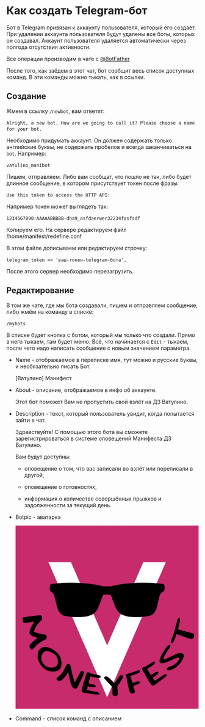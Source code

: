 # Как создать Telegram-бот

Бот в Telegram привязан к аккаунту пользователя, который его создаёт. При удалении аккаунта пользователя будут удалены все боты, которых он создавал. Аккаунт пользователя удаляется автоматически через полгода отсутствия активности.

Все операции производим в чате с [@BotFather](https://t.me/BotFather)

После того, как заёдем в этот чат, бот сообщит весь список доступных команд. В эти команды можно тыкать, как в ссылки.

## Создание

Жмем в ссылку `/newbot`, вам ответят:

    Alright, a new bot. How are we going to call it? Please choose a name for your bot.

Необходимо придумать аккаунт. Он должен содержать только английские буквы, не содержать пробелов и всегда заканчиваться на `bot`. Например:

    vatulino_manibot

Пишем, отправляем. Либо вам сообщат, что пошло не так, либо будет длинное сообщение, в котором присутствует токен после фразы:

    Use this token to access the HTTP API:

Например токен может выглядеть так:

    1234567890:AAAAABBBBB-dha9_asfdaerwer32234fasfsdf

Копируем его. На сервере редактируем файл /home/manifest/redefine.conf

В этом файле дописываем или редактируем строчку:

    telegram_token => 'ваш-токен-telegram-бота',

После этого сервер необходимо перезагрузить.

## Редактирование

В том же чате, где мы бота создавали, пишем и отправляем сообщение, либо жмём на команду в списке:

    /mybots

В списке будет кнопка с ботом, который мы только что создали. Прямо в него тыкаем, там будет меню. Всё, что начинается с `Edit` - тыкаем, после чего надо написать сообщение с новым значением параметра.

* Name -  отображаемое в переписке имя, тут можно и русские буквы, и необязательно писать Бот.

    [Ватулино] Манифест

* About - описание, отображаемое в инфо об аккаунте.

    Этот бот поможет Вам не пропустить свой взлёт на ДЗ Ватулино.

* Description - текст, который пользователь увидит, когда попытается зайти в чат.

    Здравствуйте! С помощью этого бота вы сможете зарегистрироваться в системе оповещений Манифеста ДЗ Ватулино.
    
    Вам будут доступны:
    
    * оповещение о том, что вас записали во взлёт или переписали в другой,
    
    * оповещение о готовностях,
    
    * информация о количестве совершённых прыжков и задолженности за текущий день.

* Botpic - аватарка

    ![](moneyfest.jpg)

* Command - список команд с описанием
